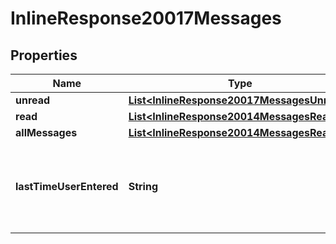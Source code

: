 
# InlineResponse20017Messages

## Properties
Name | Type | Description | Notes
------------ | ------------- | ------------- | -------------
**unread** | [**List&lt;InlineResponse20017MessagesUnread&gt;**](InlineResponse20017MessagesUnread.md) |  |  [optional]
**read** | [**List&lt;InlineResponse20014MessagesRead&gt;**](InlineResponse20014MessagesRead.md) |  |  [optional]
**allMessages** | [**List&lt;InlineResponse20014MessagesRead&gt;**](InlineResponse20014MessagesRead.md) |  |  [optional]
**lastTimeUserEntered** | **String** | This will be the date time of the last time a user entered a chat. |  [optional]



